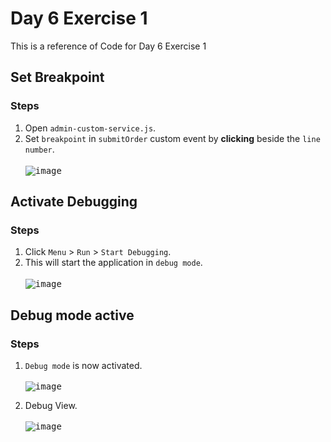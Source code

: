 # Day 6 Exercise 1
This is a reference of Code for Day 6 Exercise 1

## Set Breakpoint
### Steps
1. Open `admin-custom-service.js`.
2. Set `breakpoint` in `submitOrder` custom event by **clicking** beside the `line number`. <br>   
<kbd> ![image](https://github.com/takaobaltazar/sap-capm-bookshop/assets/9301953/8dd6b283-6ed4-43b6-88e8-ba7fa97be99d) </kbd>

## Activate Debugging
### Steps
1. Click `Menu` > `Run` > `Start Debugging`.
2. This will start the application in `debug mode`.<br>   
<kbd> ![image](https://github.com/takaobaltazar/sap-capm-bookshop/assets/9301953/00a83041-a81e-4cfd-8710-e65d420c8b04) </kbd>

## Debug mode active
### Steps
1. `Debug mode` is now activated.<br>   
<kbd> ![image](https://github.com/takaobaltazar/sap-capm-bookshop/assets/9301953/1dc22b3e-60d0-40bc-9697-6000c748218b) </kbd>

2. Debug View. <br>   
<kbd> ![image](https://github.com/takaobaltazar/sap-capm-bookshop/assets/9301953/77c89746-9ebe-4877-b1e5-88ffebbda86d) </kbd>
